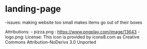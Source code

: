 # landing-page

-issues: making website too small makes items go out of their boxes

Attributions: 
    - pizza.png : https://www.pngplay.com/image/13643
    - logo.png: License: This icon is provided by icons8.com as      Creative Commons Attribution-NoDerivs 3.0 Unported
